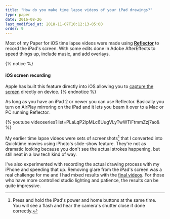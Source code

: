 ```yaml
---
title: "How do you make time lapse videos of your iPad drawings?"
type: paper
date: 2016-08-26
last_modified_at: 2018-11-07T10:12:13-05:00
order: 9
---
```


Most of my Paper for iOS time lapse videos were made using [**Reflector**](http://www.airsquirrels.com/reflector/) to record the iPad's screen. With some edits done in Adobe AfterEffects to speed things up, include music, and add overlays.

{% notice %}
#### iOS screen recording

Apple has built this feature directly into iOS allowing you to [capture the screen](https://support.apple.com/en-us/HT207935) directly on device.
{% endnotice %}

As long as you have an iPad 2 or newer you can use Reflector. Basically you turn on AirPlay mirroring on the iPad and it lets you beam it over to a Mac or PC running Reflector.

{% youtube videoseries?list=PLaLqP2ipMLc6UugVLyTwWTiFtmmZzj7ao&amp; %}

My earlier time lapse videos were sets of screenshots[^screenshot] that I converted into Quicktime movies using iPhoto's slide-show feature. They're not as dramatic looking because you don't see the actual strokes happening, but still neat in a low tech kind of way.

[^screenshot]: Press and hold the iPad's power and home buttons at the same time. You will see a flash and hear the camera's shutter close if done correctly.

I've also experimented with recording the actual drawing process with my iPhone and speeding that up. Removing glare from the iPad's screen was a real challenge for me and I had mixed results with the [final videos](https://www.youtube.com/watch?v=JqVzqVG0e5g&index=8&list=PLaLqP2ipMLc6UugVLyTwWTiFtmmZzj7ao). For those who have more controlled studio lighting and patience, the results can be quite impressive.
